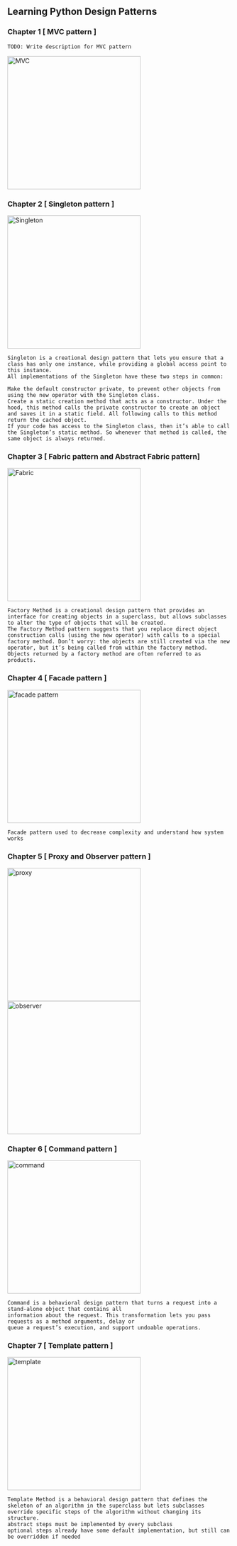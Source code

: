 ## Learning Python Design Patterns

### Chapter 1 [ MVC pattern ]
````text
TODO: Write description for MVC pattern
````
<img src="https://www.educative.io/api/page/5029697680310272/image/download/4900278303195136" alt='MVC' width="300" />

### Chapter 2 [ Singleton pattern ]
<img src="https://refactoring.guru/images/patterns/content/singleton/singleton-3x.png" alt="Singleton" width="300" />

````text
Singleton is a creational design pattern that lets you ensure that a class has only one instance, while providing a global access point to this instance.
All implementations of the Singleton have these two steps in common:

Make the default constructor private, to prevent other objects from using the new operator with the Singleton class.
Create a static creation method that acts as a constructor. Under the hood, this method calls the private constructor to create an object and saves it in a static field. All following calls to this method return the cached object.
If your code has access to the Singleton class, then it’s able to call the Singleton’s static method. So whenever that method is called, the same object is always returned.
````

### Chapter 3 [ Fabric pattern and Abstract Fabric pattern]
<img src="https://files.realpython.com/media/The-Factory-Method-Pattern-in-Python_Watermarked.6516a91d4d41.jpg" alt="Fabric" width="300" />

````text
Factory Method is a creational design pattern that provides an interface for creating objects in a superclass, but allows subclasses to alter the type of objects that will be created.
The Factory Method pattern suggests that you replace direct object construction calls (using the new operator) with calls to a special factory method. Don’t worry: the objects are still created via the new operator, but it’s being called from within the factory method. 
Objects returned by a factory method are often referred to as products.
````

### Chapter 4 [ Facade pattern ]

<img src="https://refactoring.guru/images/patterns/cards/facade-mini-3x.png" alt="facade pattern" width="300"/>

````text
Facade pattern used to decrease complexity and understand how system works
````

### Chapter 5 [ Proxy and Observer pattern ]
<img src="https://refactoring.guru/images/patterns/cards/proxy-mini-3x.png" width="300" alt="proxy" />
<img src="https://stackabuse.s3.amazonaws.com/media/observer-design-pattern-in-python-01.jpg" alt="observer" width="300"/>

### Chapter 6 [ Command pattern ]
<img src="https://www.tutorialspoint.com/python_design_patterns/images/architecture_of_command_pattern.jpg" alt="command" width="300">

````text
Command is a behavioral design pattern that turns a request into a stand-alone object that contains all 
information about the request. This transformation lets you pass requests as a method arguments, delay or 
queue a request’s execution, and support undoable operations.
````


### Chapter 7 [ Template pattern ]
<img src="https://refactoring.guru/images/patterns/diagrams/template-method/problem.png" alt="template" width="300" />

````text
Template Method is a behavioral design pattern that defines the skeleton of an algorithm in the superclass but lets subclasses override specific steps of the algorithm without changing its structure.
abstract steps must be implemented by every subclass
optional steps already have some default implementation, but still can be overridden if needed
````
